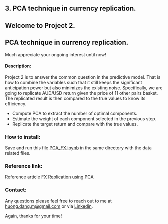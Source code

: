 ## 3. PCA technique in currency replication.

## Welcome to Project 2.
## PCA technique in currency replication.

Much appreciate your ongoing interest until now!

#### Description: 

Project 2 is to answer the common question in the predictive model. That is how to combine the variables such that it still keeps the significant anticipation power but also minimizes the existing noise. Specifically, we are going to replicate AUD/USD return given the price of 11 other pairs basket. The replicated result is then compared to the true values to know its efficiency. 
- Compute PCA to extract the number of optimal components.
- Estimate the weight of each component selected in the previous step.
- Replicate the target return and compare with the true values.

### How to install:

Save and run this file [PCA_FX.ipynb](https://github.com/huongmdang/QuantFinance/blob/main/PCA/src/PCA_FX.ipynb) in the same directory with the data related files.

### Reference link:

Reference article [FX Replication using PCA](https://medium.com/@nmdang/fx-replication-using-pca-15d3c79e2a46)

### Contact:
Any questions please feel free to reach out to me at huong.dang.m@gmail.com or via [Linkedin](https://www.linkedin.com/in/huong-dang-bb589521/). 

Again, thanks for your time!

